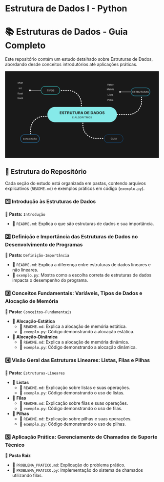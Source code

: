 # Estrutura de Dados I - Python

# 📚 Estruturas de Dados - Guia Completo

Este repositório contém um estudo detalhado sobre Estruturas de Dados, abordando desde conceitos introdutórios até aplicações práticas. 

![Estrutura de Dados I](assets/5b900809-4057-4edf-ace1-92a4464c6075.png)


## 📌 Estrutura do Repositório
Cada seção do estudo está organizada em pastas, contendo arquivos explicativos (`README.md`) e exemplos práticos em código (`exemplo.py`).

### 1️⃣ **Introdução às Estruturas de Dados**
📂 **Pasta:** `Introdução`
- 📄 `README.md`: Explica o que são estruturas de dados e sua importância.

### 2️⃣ **Definição e Importância das Estruturas de Dados no Desenvolvimento de Programas**
📂 **Pasta:** `Definição-Importância`
- 📄 `README.md`: Explica a diferença entre estruturas de dados lineares e não lineares.
- 📄 `exemplo.py`: Mostra como a escolha correta de estruturas de dados impacta o desempenho do programa.

### 3️⃣ **Conceitos Fundamentais: Variáveis, Tipos de Dados e Alocação de Memória**
📂 **Pasta:** `Conceitos-Fundamentais`
  - 📂 **Alocação-Estática**
    - 📄 `README.md`: Explica a alocação de memória estática.
    - 📄 `exemplo.py`: Código demonstrando a alocação estática.
  - 📂 **Alocação-Dinâmica**
    - 📄 `README.md`: Explica a alocação de memória dinâmica.
    - 📄 `exemplo.py`: Código demonstrando a alocação dinâmica.

### 4️⃣ **Visão Geral das Estruturas Lineares: Listas, Filas e Pilhas**
📂 **Pasta:** `Estruturas-Lineares`
  - 📂 **Listas**
    - 📄 `README.md`: Explicação sobre listas e suas operações.
    - 📄 `exemplo.py`: Código demonstrando o uso de listas.
  - 📂 **Filas**
    - 📄 `README.md`: Explicação sobre filas e suas operações.
    - 📄 `exemplo.py`: Código demonstrando o uso de filas.
  - 📂 **Pilhas**
    - 📄 `README.md`: Explicação sobre pilhas e suas operações.
    - 📄 `exemplo.py`: Código demonstrando o uso de pilhas.

### 5️⃣ **Aplicação Prática: Gerenciamento de Chamados de Suporte Técnico**
📂 **Pasta Raiz**
- 📄 `PROBLEMA_PRATICO.md`: Explicação do problema prático.
- 📄 `PROBLEMA_PRATICO.py`: Implementação do sistema de chamados utilizando filas.
